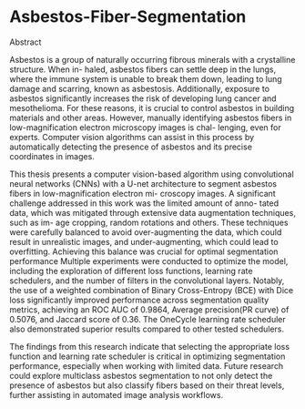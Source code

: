 # Asbestos-Fiber-Segmentation

Abstract

Asbestos is a group of naturally occurring fibrous minerals with a crystalline structure. When in- haled, asbestos fibers can settle deep in the lungs, where the immune system is unable to break them down, leading to lung damage and scarring, known as asbestosis. Additionally, exposure to asbestos significantly increases the risk of developing lung cancer and mesothelioma. For these reasons, it is crucial to control asbestos in building materials and other areas. However, manually identifying asbestos fibers in low-magnification electron microscopy images is chal- lenging, even for experts. Computer vision algorithms can assist in this process by automatically detecting the presence of asbestos and its precise coordinates in images.

This thesis presents a computer vision-based algorithm using convolutional neural networks (CNNs) with a U-net architecture to segment asbestos fibers in low-magnification electron mi- croscopy images. A significant challenge addressed in this work was the limited amount of anno- tated data, which was mitigated through extensive data augmentation techniques, such as im- age cropping, random rotations and others. These techniques were carefully balanced to avoid over-augmenting the data, which could result in unrealistic images, and under-augmenting, which could lead to overfitting. Achieving this balance was crucial for optimal segmentation performance
Multiple experiments were conducted to optimize the model, including the exploration of different loss functions, learning rate schedulers, and the number of filters in the convolutional layers. Notably, the use of a weighted combination of Binary Cross-Entropy (BCE) with Dice loss significantly improved performance across segmentation quality metrics, achieving an ROC AUC of 0.9864, Average precision(PR curve) of 0.5076, and Jaccard score of 0.36. The OneCycle learning rate scheduler also demonstrated superior results compared to other tested schedulers.

The findings from this research indicate that selecting the appropriate loss function and learning rate scheduler is critical in optimizing segmentation performance, especially when working with limited data. Future research could explore multiclass asbestos segmentation to not only detect the presence of asbestos but also classify fibers based on their threat levels, further assisting in automated image analysis workflows.
